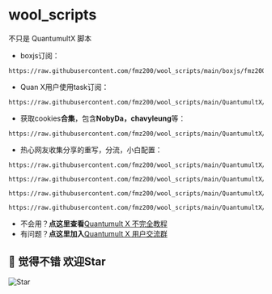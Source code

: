 # wool_scripts

不只是 QuantumultX 脚本

- boxjs订阅：
```
https://raw.githubusercontent.com/fmz200/wool_scripts/main/boxjs/fmz200.boxjs.json
```
- Quan X用户使用task订阅：
```
https://raw.githubusercontent.com/fmz200/wool_scripts/main/QuantumultX/fmz200_gallery.json
```
- 获取cookies**合集**，包含**NobyDa，chavyleung**等：
```
https://raw.githubusercontent.com/fmz200/wool_scripts/main/QuantumultX/fmz200_cookies.conf
```

- 热心网友收集分享的重写，分流，小白配置：
```
https://raw.githubusercontent.com/fmz200/wool_scripts/main/QuantumultX/rewrite/chongxie.txt
```
```
https://raw.githubusercontent.com/fmz200/wool_scripts/main/QuantumultX/filter/fenliu.list
```
```
https://raw.githubusercontent.com/fmz200/wool_scripts/main/QuantumultX/filter/fenliuxiuzheng.list
```
```
https://raw.githubusercontent.com/fmz200/wool_scripts/main/QuantumultX/config/lanren.conf        
```

- 不会用？**点这里查看**[Quantumult X 不完全教程](https://www.notion.so/Quantumult-X-1d32ddc6e61c4892ad2ec5ea47f00917) 
- 有问题？**点这里加入**[Quantumult X 用户交流群](https://t.me/QuanXApp)
## 🌟 觉得不错 欢迎Star

![Star](https://api.star-history.com/svg?repos=fmz200/wool_scripts&type=Date)